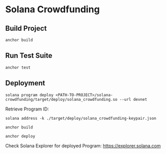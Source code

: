 # Solana Crowdfunding

## Build Project

```
anchor build
```

## Run Test Suite

```
anchor test
```

## Deployment

```
solana program deploy <PATH-TO-PROJECT>/solana-crowdfunding/target/deploy/solana_crowdfunding.so --url devnet
```

Retrieve Program ID:

```
solana address -k ./target/deploy/solana_crowdfunding-keypair.json
```

```
anchor build
```

```
anchor deploy
```

Check Solana Explorer for deployed Program: https://explorer.solana.com

